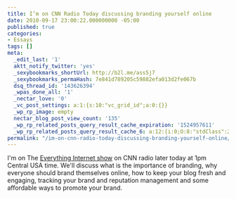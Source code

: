 ```yaml
---
title: I’m on CNN Radio Today discussing branding yourself online
date: 2010-09-17 23:00:22.000000000 -05:00
published: true
categories:
- Essays
tags: []
meta:
  _edit_last: '1'
  aktt_notify_twitter: 'yes'
  _sexybookmarks_shortUrl: http://b2l.me/ass5j7
  _sexybookmarks_permaHash: 7e841d789205c59882efa013d2fe067b
  dsq_thread_id: '143626394'
  _wpas_done_all: '1'
  _nectar_love: '0'
  _vc_post_settings: a:1:{s:10:"vc_grid_id";a:0:{}}
  _wp_rp_image: empty
  nectar_blog_post_view_count: '135'
  _wp_rp_related_posts_query_result_cache_expiration: '1524957611'
  _wp_rp_related_posts_query_result_cache_6: a:12:{i:0;O:8:"stdClass":2:{s:7:"post_id";s:4:"3034";s:5:"score";s:17:"54.67456265851757";}i:1;O:8:"stdClass":2:{s:7:"post_id";s:4:"2436";s:5:"score";s:17:"54.67456265851757";}i:2;O:8:"stdClass":2:{s:7:"post_id";s:4:"2779";s:5:"score";s:18:"48.261793984602754";}i:3;O:8:"stdClass":2:{s:7:"post_id";s:4:"4206";s:5:"score";s:17:"48.19161134498022";}i:4;O:8:"stdClass":2:{s:7:"post_id";s:4:"3254";s:5:"score";s:17:"48.19161134498022";}i:5;O:8:"stdClass":2:{s:7:"post_id";s:4:"3251";s:5:"score";s:17:"48.19161134498022";}i:6;O:8:"stdClass":2:{s:7:"post_id";s:4:"3234";s:5:"score";s:17:"48.19161134498022";}i:7;O:8:"stdClass":2:{s:7:"post_id";s:4:"1265";s:5:"score";s:17:"48.19161134498022";}i:8;O:8:"stdClass":2:{s:7:"post_id";s:4:"3535";s:5:"score";s:17:"41.77884267106539";}i:9;O:8:"stdClass":2:{s:7:"post_id";s:4:"2610";s:5:"score";s:17:"41.77884267106539";}i:10;O:8:"stdClass":2:{s:7:"post_id";s:4:"1280";s:5:"score";s:18:"26.386390884866454";}i:11;O:8:"stdClass":2:{s:7:"post_id";s:3:"724";s:5:"score";s:17:"21.28537378251337";}}
permalink: "/im-on-cnn-radio-today-discussing-branding-yourself-online/"
---
```

I'm on The <a href="http://www.eiradioshow.com/" rel="nofollow">Everything Internet show</a> on CNN radio later today at 1pm Central USA time. We'll discuss what is the importance of branding, why everyone should brand themselves online, how to keep your blog fresh and engaging, tracking your brand and reputation management and some affordable ways to promote your brand.
